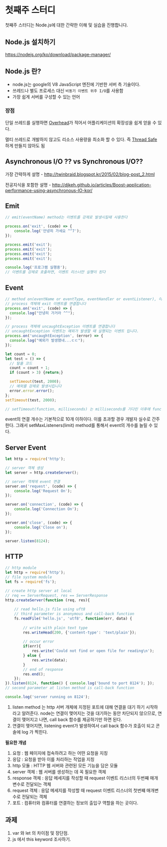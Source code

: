 # 첫째주 스터디

첫째주 스터디는 Node.js에 대한 간략한 이해 및 실습을 진행합니다.

## Node.js 설치하기

https://nodejs.org/ko/download/package-manager/

## Node.js 란?

* node.js는 google의 V8 JavaScript 엔진에 기반한 서버 측 기술이다.
* 쓰레드나 별도 프로세스 대신 ```비동기 이벤트 위주 I/O```를 사용함
* 가장 쉽게 서버를 구성할 수 있는 언어

### 장점  
단일 쓰레드를 실행하면 [Overhead][overhead]가 적어서 어플리케이션의 확장성을 쉽게 얻을 수 있다.

멀티 쓰레드로 개발하지 않고도 리소스 사용량을 최소화 할 수 있다. 즉 [Thread Safe][thread_safe] 하게 만들지 않아도 됨


## Asynchronous I/O ?? vs Synchronous I/O??

가장 간략하게 설명 - 
http://twinbraid.blogspot.kr/2015/02/blog-post_2.html

전공지식을 포함한 설명 - 
http://djkeh.github.io/articles/Boost-application-performance-using-asynchronous-IO-kor/

## Emit 

``` js
// emit(eventName) method는 이벤트를 강제로 발생시킬때 사용한다

process.on('exit', (code) => {
    console.log('안녕히 가세요 ^^7');
});

process.emit('exit');
process.emit('exit');
process.emit('exit');
process.emit('exit');

console.log('프로그램 실행중');
// 이벤트를 강제로 호출하면, 이벤트 리스너만 실행이 된다
```

## Event

```js
// method on(eventName or eventType, eventHandler or eventListener), 이벤트를 연결할때 사용
// process 객체에 exit 이벤트를 연결합니다
process.on('exit', (code) => {
  console.log("안녕히 가거라 ^^");
});

// process 객체에 uncaughtException 이벤트를 연결합니다
// uncaughtException 이벤트는 예외가 발생할 때 실행되는 이벤트 입니다.
process.on('uncaughtException', (error) => {
  console.log("예외가 발생했네...ㄷㄷ");
});

let count = 0;
let test = () => {
  // 탈출 코드
  count = count + 1;
  if (count > 3) {return;}

  setTimeout(test, 2000);
  // 예외를 강제로 발생시킵니다
  error.error.error();
};
setTimeout(test, 2000);

// setTimeout(function, milliseconds) 는 milliseconds를 기다린 이후에 function을 실행

```
event의 연결 개수는 기본적으로 10개 이하이다. 이를 초과할 경우 개발자 실수로 간주한다. 그래서 setMaxListeners(limit) method를 통해서 event의 개수를 늘릴 수 있다.

## Server Event

```js
let http = require('http');

// server 객체 생성
let server = http.createServer();

// server 객체에 event 연결
server.on('request', (code) => {
    console.log('Request On');
});

server.on('connection', (code) => {
    console.log('Connection On');
});

server.on('close', (code) => {
    console.log('Close on');
});

server.listen(8124);
```

## HTTP
```js
// http module
let http = require('http');
// file system module 
let fs = require('fs');

// create http server at local
// req == ServerRequest, res == ServerResponse
http.createServer(function (req, res){
    
    // read hello.js file using uft8
    // third parameter is anonymous and call-back function
    fs.readFile('hello.js', 'utf8', function(err, data) {
        
        // write with plain text type
        res.writeHead(200, {'content-type': 'text/plain'});        
        
        // occur error
        if(err){
            res.write('Could not find or open file for reading\n');
        } else {
            res.write(data);
        }
        // end of response
        res.end();
    });
}).listen(8124, function() { console.log('bound to port 8124'); });
// second parameter at listen method is call-back function

console.log('server running on 8124');
```

1. listen method 는 http 서버 개체에 지정된 포트에 대해 연결을 대기 하기 시작하라고 알려준다. node는 연결이 맺어지는 것을 대기하는 동안 차단되지 않으므로, 연결이 맺어지고 나면, call back 함수를 제공하기만 하면 된다.
2. 연결이 맺어지면, listening event가 발생하여서 call back 함수가 호출이 되고 콘솔에 log 가 찍힌다.

**필요한 개념**
1. 요청 : 웹 페이지에 접속하려고 하는 어떤 요청을 지칭
2. 응답 : 요청을 받아 이를 처리하는 작업을 지칭
3. http 모듈 : HTTP 웹 서버와 관련된 모든 기능을 담은 모듈
4. server 객체 : 웹 서버를 생성하는 데 꼭 필요한 객체
5. response 객체 : 응답 메세지를 작성할 때 request 이벤트 리스너의 두번쨰 매개변수로 전달되는 객체
6. request 객체 : 응답 메세지를 작성할 때 request 이벤트 리스너의 첫번쨰 매개변수로 전달되는 객체
7. 포트 : 컴퓨터와 컴퓨터를 연결하는 정보의 출입구 역할을 하는 곳이다.

## 과제
1. var 와 let 의 차이점 및 장단점.
2. js 에서 this keyword 조사하기.


[overhead]: https://ko.wikipedia.org/wiki/%EC%98%A4%EB%B2%84%ED%97%A4%EB%93%9C
[thread_safe]: https://kldp.org/node/36904
